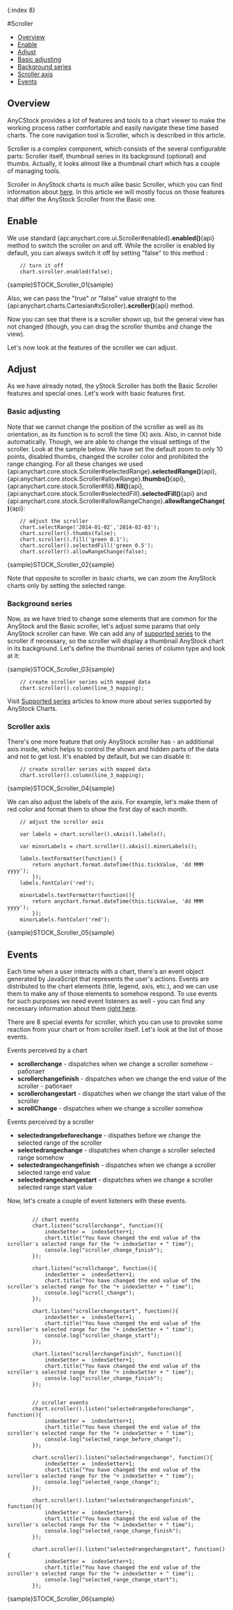 {:index 8}

#Scroller

* [Overview](#overview)
* [Enable](#enable)
* [Adjust](#adjust)
 * [Basic adjusting](#basic_adjusting)
 * [Background series](#background_series)
 * [Scroller axis](#scroller_axis)
* [Events](#events)


## Overview

AnyCStock provides a lot of features and tools to a chart viewer to make the working process rather comfortable and easily navigate these time based charts. The core navigation tool is Scroller, which is described in this article.

Scroller is a complex component, which consists of the several configurable parts: Scroller itself, thumbnail series in its background (optional) and thumbs. Actually, it looks almost like a thumbnail chart which has a couple of managing tools.

Scroller in AnyStock charts is much alike basic Scroller, which you can find information about [here](../Common_Settings/Scroller). In this article we will mostly focus on those features that differ the AnyStock Scroller from the Basic one.

## Enable

We use standard {api:anychart.core.ui.Scroller#enabled}**.enabled()**{api} method to switch the scroller on and off. While the scroller is enabled by default, you can always switch it off by setting "false" to this method :

```
    // turn it off
	chart.scroller.enabled(false);
```

{sample}STOCK\_Scroller\_01{sample}

Also, we can pass the "true" or "false" value straight to the {api:anychart.charts.Cartesian#xScroller}**.scroller()**{api} method.

Now you can see that there is a scroller shown up, but the general view has not changed (though, you can drag the scroller thumbs and change the view). 

Let's now look at the features of the scroller we can adjust.

## Adjust

As we have already noted, the yStock Scroller has both the Basic Scroller features and special ones. Let's work with basic features first.

### Basic adjusting

Note that we cannot change the position of the scroller as well as its orientation, as its function is to scroll the time (X) axis. Also, in cannot hide automatically. Though, we are able to change the visual settings of the scroller. Look at the sample below. We have set the default zoom to only 10 points, disabled thumbs, changed the scroller color and prohibited the range changing. For all these changes we used {api:anychart.core.stock.Scroller#selectedRange}**.selectedRange()**{api}, {api:anychart.core.stock.Scroller#allowRange}**.thumbs()**{api}, {api:anychart.core.stock.Scroller#fill}**.fill()**{api}, {api:anychart.core.stock.Scroller#selectedFill}**.selectedFill()**{api} and {api:anychart.core.stock.Scroller#allowRangeChange}**.allowRangeChange()**{api}:

```
    // adjust the scroller
    chart.selectRange('2014-01-02','2014-02-03');
    chart.scroller().thumbs(false);
    chart.scroller().fill('green 0.1');
    chart.scroller().selectedFill('green 0.5');
    chart.scroller().allowRangeChange(false);
```

{sample}STOCK\_Scroller\_02{sample}

Note that opposite to scroller in basic charts, we can zoom the AnyStock charts only by setting the selected range.

### Background series

Now, as we have tried to change some elements that are common for the AnyStock and the Basic scroller, let's adjust some params that only AnyStock scroller can have. We can add any of [supported series](Supported_Series) to the scroller if necessary, so the scroller will display a thumbnail AnyStock chart in its background. Let's define the thumbnail series of column type and look at it:

{sample}STOCK\_Scroller\_03{sample}

```
    // create scroller series with mapped data
    chart.scroller().column(line_3_mapping);
```

Visit [Supported series](Supported_Series) articles to know more about series supported by AnyStock Charts.

### Scroller axis

There's one more feature that only AnyStock scroller has - an additional axis inside, which helps to control the shown and hidden parts of the data and not to get lost. It's enabled by default, but we can disable it:

```
    // create scroller series with mapped data
    chart.scroller().column(line_3_mapping);
```

{sample}STOCK\_Scroller\_04{sample}

We can also adjust the labels of the axis. For example, let's make them of red color and format them to show the first day of each month.

```
    // adjust the scroller axis

    var labels = chart.scroller().xAxis().labels();

    var minorLabels = chart.scroller().xAxis().minorLabels();
        
    labels.textFormatter(function() {
        return anychart.format.dateTime(this.tickValue, 'dd MMM yyyy');
        });
    labels.fontColor('red');

    minorLabels.textFormatter(function(){
        return anychart.format.dateTime(this.tickValue, 'dd MMM yyyy');
        });
    minorLabels.fontColor('red');
```

{sample}STOCK\_Scroller\_05{sample}


## Events


Each time when a user interacts with a chart, there's an event object generated by JavaScript that represents the user's actions. Events are distributed to the chart elements (title, legend, axis, etc.), and we can use them to make any of those elements to somehow respond. To use events for such purposes we need event listeners as well - you can find any necessary information about them [right here](../Common_Settings/Event_Listeners).

There are 8 special events for scroller, which you can use to provoke some reaction from your chart or from scroller itself. Let's look at the list of those events.

Events perceived by a chart
* **scrollerchange** - dispatches when we change a scroller somehow - работает
* **scrollerchangefinish** - dispatches when we change the end value of the scroller - работает
* **scrollerchangestart** - dispatches when we change the start value of the scroller
* **scrollChange** - dispatches when we change a scroller somehow

 Events perceived by a scroller
* **selectedrangebeforechange** - dispathes before we change the selected range of the scroller
* **selectedrangechange** - dispatches when change a scroller selected range somehow
* **selectedrangechangefinish** - dispatches when we change a scroller selected range end value
* **selectedrangechangestart** - dispatches when we change a scroller selected range start value

Now, let's create a couple of event listeners with these events. 

```

        // chart events
        chart.listen("scrollerchange", function(){
            indexSetter =  indexSetter+1;
            chart.title("You have changed the end value of the scroller's selected range for the "+ indexSetter + " time");
            console.log("scroller_change_finish");
        });

        chart.listen("scrollchange", function(){
            indexSetter =  indexSetter+1;
            chart.title("You have changed the end value of the scroller's selected range for the "+ indexSetter + " time");
            console.log("scroll_change");
        });

        chart.listen("scrollerchangestart", function(){
            indexSetter =  indexSetter+1;
            chart.title("You have changed the end value of the scroller's selected range for the "+ indexSetter + " time");
            console.log("scroller_change_start");
        });

        chart.listen("scrollerchangefinish", function(){
            indexSetter =  indexSetter+1;
            chart.title("You have changed the end value of the scroller's selected range for the "+ indexSetter + " time");
            console.log("scroller_change_finish");
        });


        // scroller events
        chart.scroller().listen("selectedrangebeforechange", function(){
            indexSetter =  indexSetter+1;
            chart.title("You have changed the end value of the scroller's selected range for the "+ indexSetter + " time");
            console.log("selected_range_before_change");
        });

        chart.scroller().listen("selectedrangechange", function(){
            indexSetter =  indexSetter+1;
            chart.title("You have changed the end value of the scroller's selected range for the "+ indexSetter + " time");
            console.log("selected_range_change");
        });

        chart.scroller().listen("selectedrangechangefinish", function(){
            indexSetter =  indexSetter+1;
            chart.title("You have changed the end value of the scroller's selected range for the "+ indexSetter + " time");
            console.log("selected_range_change_finish");
        });

        chart.scroller().listen("selectedrangechangestart", function(){
            indexSetter =  indexSetter+1;
            chart.title("You have changed the end value of the scroller's selected range for the "+ indexSetter + " time");
            console.log("selected_range_change_start");
        });
```

{sample}STOCK\_Scroller\_06{sample}
